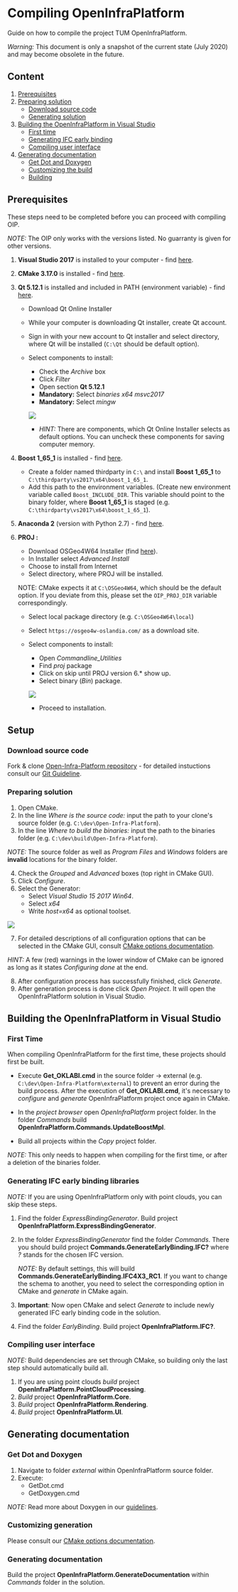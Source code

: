 # Compiling OpenInfraPlatform 

Guide on how to compile the project TUM OpenInfraPlatform.

*Warning:* This document is only a snapshot of the current state (July 2020) and may become obsolete in the future.

## Content 

1. [Prerequisites](#Prerequisites)
2. [Preparing solution](#Setup) 
	* [Download source code](#Source_code)
	* [Generating solution](#Prep_solution) 
3. [Building the OpenInfraPlatform in Visual Studio](#Building_OIP) 
	* [First time](#FirstTime)
	* [Generating IFC early binding](#generating_EarlyBinding)
	* [Compiling user interface](#Compiling_interface)
4. [Generating documentation](#Generating_Doc)
	* [Get Dot and Doxygen](#Get_Dot)
    * [Customizing the build](#Doxy_settings)
    * [Building](#Build_documentation)

## <a name="Prerequisites"></a> Prerequisites 

These steps need to be completed before you can proceed with compiling OIP.

*NOTE:* The OIP only works with the versions listed. No guarranty is given for other versions.

1. **Visual Studio 2017** is installed to your computer - find [here](https://my.visualstudio.com/Downloads?q=visual%20studio%202017&wt.mc_id=o~msft~vscom~older-downloads).
2. **CMake 3.17.0** is installed - find [here](https://cmake.org/download/).
3. **Qt 5.12.1** is installed and included in PATH (environment variable) - find [here](https://www.qt.io/download-open-source).

	*	Download Qt Online Installer 
	*	While your computer is downloading Qt installer, create Qt account. 
	*	Sign in with your new account to Qt installer and select directory, where Qt will be installed (`C:\Qt` should be default option).
	*	Select components to install:

		* Check the *Archive* box
		* Click *Filter*
		* Open section **Qt 5.12.1**
		* **Mandatory:** Select *binaries x64 msvc2017*
		* **Mandatory:** Select *mingw*
		
		![](./fig/Qt_Installation_settings.png)

		* *HINT:* There are components, which Qt Online Installer selects as default options. You can uncheck these components for saving computer memory.

4. **Boost 1_65_1** is installed - find [here](https://sourceforge.net/projects/boost/files/boost-binaries/1.65.1/boost_1_65_1-msvc-14.1-64.exe/download).

	* Create a folder named thirdparty in `C:\` and install **Boost 1_65_1** to `C:\thirdparty\vs2017\x64\boost_1_65_1`.
	* Add this path to the environment variables. (Create new environment variable called `Boost_INCLUDE_DIR`. This variable should point to the binary folder, where **Boost 1_65_1** is staged (e.g. `C:\thirdparty\vs2017\x64\boost_1_65_1`).

5. **Anaconda 2** (version with Python 2.7) - find [here](https://repo.anaconda.com/archive/Anaconda2-2019.10-Windows-x86_64.exe). 
6. **PROJ :**

	*	Download OSGeo4W64 Installer (find [here](http://download.osgeo.org/osgeo4w/osgeo4w-setup-x86_64.exe)).
	*	In Installer select *Advanced Install*
	*	Choose to install from Internet
	*	Select directory, where PROJ will be installed.

	NOTE: CMake expects it at `C:\OSGeo4W64`, which should be the default option. If you deviate from this, please set the `OIP_PROJ_DIR` variable correspondingly.

	*	Select local package directory (e.g. `C:\OSGeo4W64\local`)
	*	Select `https://osgeo4w-oslandia.com/` as a download site.
	*	Select components to install:
		
		* Open *Commandline_Utilities*
		* Find *proj* package 
		* Click on skip until PROJ version 6.* show up.
		* Select binary (*Bin*) package. 
		
		![](./fig/PROJ_Installation_settings.png)

		* Proceed to installation.

## <a name="Setup"></a> Setup

### <a name="Source_code"></a> Download source code 

 Fork & clone [Open-Infra-Platform repository](https://www.github.com/tumcms/Open-Infra-Platform) - for detailed instuctions consult our [Git Guideline](./GitProcess.md).

### <a name="Prep_solution"></a> Preparing solution 

1. Open CMake.
2. In the line *Where is the source code:* input the path to your clone's source folder (e.g. `C:\dev\Open-Infra-Platform`).
3. In the line *Where to build the binaries:*  input the path to the binaries folder (e.g. `C:\dev\build\Open-Infra-Platform`). 

*NOTE:* The source folder as well as *Program Files* and *Windows* folders are **invalid** locations for the binary folder.

4. Check the *Grouped* and *Advanced* boxes (top right in CMake GUI).
5. Click *Configure*. 
6. Select the Generator:
	* Select *Visual Studio 15 2017 Win64*.
	* Select *x64*
	* Write *host=x64* as optional toolset.

![](./fig/CMake_Installation_settings.png)

7. For detailed descriptions of all configuration options that can be selected in the CMake GUI, consult [CMake options documentation](./CMakeOptions.md).

*HINT:* A few (red) warnings in the lower window of CMake can be ignored as long as it states *Configuring done* at the end.

8. After configuration process has successfully finished, click *Generate*.
9. After generation process is done click *Open Project*. It will open the OpenInfraPlatform solution in Visual Studio.


## <a name="Building_OIP"></a> Building the OpenInfraPlatform in Visual Studio 

### <a name="FirstTime"></a> First Time

When compiling OpenInfraPlatform for the first time, these projects should first be built.

* Execute **Get_OKLABI.cmd** in the source folder -> external (e.g. `C:\dev\Open-Infra-Platform\external`) 
  to prevent an error during the build process. 
  After the execution of **Get_OKLABI.cmd**, it's necessary to *configure* and *generate* OpenInfraPlatform project once again in CMake.

* In the *project browser* open *OpenInfraPlatform* project folder. 
  In the folder *Commands* build  **OpenInfraPlatform.Commands.UpdateBoostMpl**.

* Build all projects within the *Copy* project folder. 

*NOTE:* This only needs to happen when compiling for the first time, or after a deletion of the binaries folder.

### <a name="generating_EarlyBinding"></a> Generating IFC early binding libraries

*NOTE:* If you are using OpenInfraPlatform only with point clouds, you can skip these steps.

1. Find the folder *ExpressBindingGenerator*. Build project **OpenInfraPlatform.ExpressBindingGenerator**.

2. In the folder *ExpressBindingGenerator* find the folder *Commands*. 
   There you should build project **Commands.GenerateEarlyBinding.IFC?** where *?* stands for the chosen IFC version.

	*NOTE:* By default settings, this will build **Commands.GenerateEarlyBinding.IFC4X3_RC1**. 
    If you want to change the schema to another, you need to select the corresponding option in CMake and *generate* in CMake again.

3. **Important**: Now open CMake and select *Generate* to include newly generated IFC early binding code in the solution.

4. Find the folder *EarlyBinding*. Build project **OpenInfraPlatform.IFC?**.

### <a name="Compiling_interface"></a> Compiling user interface

*NOTE:* Build dependencies are set through CMake, so building only the last step should automatically build all.

1. If you are using point clouds *build* project **OpenInfraPlatform.PointCloudProcessing**.
1. *Build* project **OpenInfraPlatform.Core**.
1. *Build* project **OpenInfraPlatform.Rendering**.
1. *Build* project **OpenInfraPlatform.UI**.


## <a name="Generating_Doc"></a> Generating documentation

### <a name="Get_Dot"></a> Get Dot and Doxygen

1. Navigate to folder *external* within OpenInfraPlatform source folder. 
2. Execute:
	* GetDot.cmd  
	* GetDoxygen.cmd

*NOTE:* Read more about Doxygen in our [guidelines](./DoxygenHelp.md).

### <a name="Doxy_settings"></a> Customizing generation

Please consult our [CMake options documentation](./CMakeOptions.md).

### <a name="Build_documentation"></a> Generating documentation

Build the project **OpenInfraPlatform.GenerateDocumentation** within *Commands* folder in the solution.

